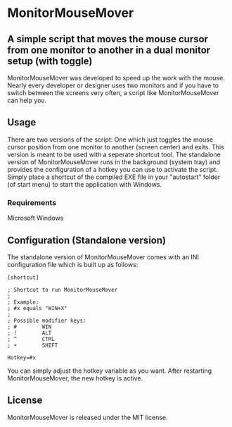 MonitorMouseMover
=================

## A simple script that moves the mouse cursor from one monitor to another in a dual monitor setup (with toggle)

MonitorMouseMover was developed to speed up the work with the mouse. Nearly every developer or designer uses two monitors and if you have to switch between the screens very often, a script like MonitorMouseMover can help you.

## Usage

There are two versions of the script: One which just toggles the mouse cursor position from one monitor to another (screen center) and exits. This version is meant to be used with a seperate shortcut tool. The standalone version of MonitorMouseMover runs in the background (system tray) and provides the configuration of a hotkey you can use to activate the script. Simply place a shortcut of the compiled EXE file in your "autostart" folder (of start menu) to start the application with Windows.

### Requirements

Microsoft Windows

## Configuration (Standalone version)

The standalone version of MonitorMouseMover comes with an INI configuration file which is built up as follows:

```
[shortcut]

; Shortcut to run MonitorMouseMover
;
; Example:
; #x equals "WIN+X"
;
; Possible modifier keys:
; #        WIN
; !        ALT
; ^        CTRL
; +        SHIFT

Hotkey=#x
```

You can simply adjust the hotkey variable as you want. After restarting MonitorMouseMover, the new hotkey is active.

## License

MonitorMouseMover is released under the MIT license.